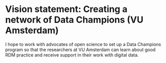 # Vision statement: Creating a network of Data Champions (VU Amsterdam)
I hope to work with advocates of open science to set up a Data Champions program so that the researchers at VU Amsterdam can learn about good RDM practice and receive support in their work with digital data.  
